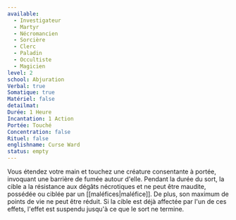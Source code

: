 ```yaml
---
available:
  - Investigateur
  - Martyr
  - Nécromancien
  - Sorcière
  - Clerc
  - Paladin
  - Occultiste
  - Magicien
level: 2
school: Abjuration
Verbal: true
Somatique: true
Matériel: false
detailmat:
Durée: 1 Heure
Incantation: 1 Action
Portée: Touché
Concentration: false
Rituel: false
englishname: Curse Ward
status: empty
---
```

Vous étendez votre main et touchez une créature consentante à portée, invoquant une barrière de fumée autour d'elle. Pendant la durée du sort, la cible a la résistance aux dégâts nécrotiques et ne peut être maudite, possédée ou ciblée par un [[maléfices|maléfice]]. De plus, son maximum de points de vie ne peut être réduit. Si la cible est déjà affectée par l'un de ces effets, l'effet est suspendu jusqu'à ce que le sort ne termine.
